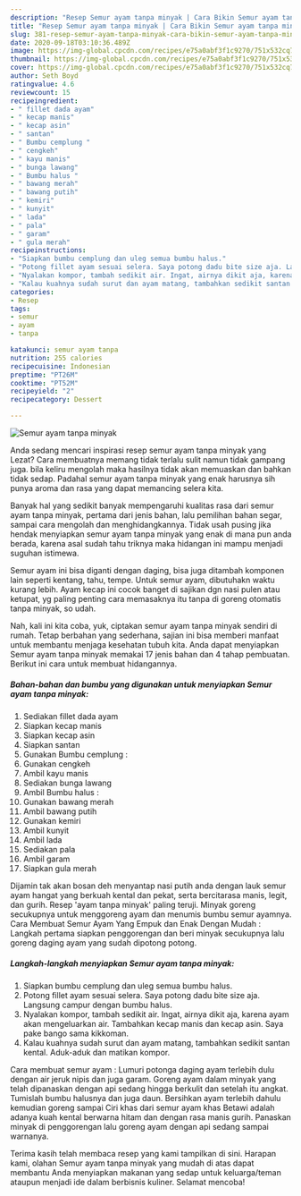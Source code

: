 ```yaml
---
description: "Resep Semur ayam tanpa minyak | Cara Bikin Semur ayam tanpa minyak Yang Enak Dan Mudah"
title: "Resep Semur ayam tanpa minyak | Cara Bikin Semur ayam tanpa minyak Yang Enak Dan Mudah"
slug: 381-resep-semur-ayam-tanpa-minyak-cara-bikin-semur-ayam-tanpa-minyak-yang-enak-dan-mudah
date: 2020-09-18T03:10:36.489Z
image: https://img-global.cpcdn.com/recipes/e75a0abf3f1c9270/751x532cq70/semur-ayam-tanpa-minyak-foto-resep-utama.jpg
thumbnail: https://img-global.cpcdn.com/recipes/e75a0abf3f1c9270/751x532cq70/semur-ayam-tanpa-minyak-foto-resep-utama.jpg
cover: https://img-global.cpcdn.com/recipes/e75a0abf3f1c9270/751x532cq70/semur-ayam-tanpa-minyak-foto-resep-utama.jpg
author: Seth Boyd
ratingvalue: 4.6
reviewcount: 15
recipeingredient:
- " fillet dada ayam"
- " kecap manis"
- " kecap asin"
- " santan"
- " Bumbu cemplung "
- " cengkeh"
- " kayu manis"
- " bunga lawang"
- " Bumbu halus "
- " bawang merah"
- " bawang putih"
- " kemiri"
- " kunyit"
- " lada"
- " pala"
- " garam"
- " gula merah"
recipeinstructions:
- "Siapkan bumbu cemplung dan uleg semua bumbu halus."
- "Potong fillet ayam sesuai selera. Saya potong dadu bite size aja. Langsung campur dengan bumbu halus."
- "Nyalakan kompor, tambah sedikit air. Ingat, airnya dikit aja, karena ayam akan mengeluarkan air. Tambahkan kecap manis dan kecap asin. Saya pake bango sama kikkoman."
- "Kalau kuahnya sudah surut dan ayam matang, tambahkan sedikit santan kental. Aduk-aduk dan matikan kompor."
categories:
- Resep
tags:
- semur
- ayam
- tanpa

katakunci: semur ayam tanpa 
nutrition: 255 calories
recipecuisine: Indonesian
preptime: "PT26M"
cooktime: "PT52M"
recipeyield: "2"
recipecategory: Dessert

---
```



![Semur ayam tanpa minyak](https://img-global.cpcdn.com/recipes/e75a0abf3f1c9270/751x532cq70/semur-ayam-tanpa-minyak-foto-resep-utama.jpg)

Anda sedang mencari inspirasi resep semur ayam tanpa minyak yang Lezat? Cara membuatnya memang tidak terlalu sulit namun tidak gampang juga. bila keliru mengolah maka hasilnya tidak akan memuaskan dan bahkan tidak sedap. Padahal semur ayam tanpa minyak yang enak harusnya sih punya aroma dan rasa yang dapat memancing selera kita.

Banyak hal yang sedikit banyak mempengaruhi kualitas rasa dari semur ayam tanpa minyak, pertama dari jenis bahan, lalu pemilihan bahan segar, sampai cara mengolah dan menghidangkannya. Tidak usah pusing jika hendak menyiapkan semur ayam tanpa minyak yang enak di mana pun anda berada, karena asal sudah tahu triknya maka hidangan ini mampu menjadi suguhan istimewa.

Semur ayam ini bisa diganti dengan daging, bisa juga ditambah komponen lain seperti kentang, tahu, tempe. Untuk semur ayam, dibutuhakn waktu kurang lebih. Ayam kecap ini cocok banget di sajikan dgn nasi pulen atau ketupat, yg paling penting cara memasaknya itu tanpa di goreng otomatis tanpa minyak, so udah.


Nah, kali ini kita coba, yuk, ciptakan semur ayam tanpa minyak sendiri di rumah. Tetap berbahan yang sederhana, sajian ini bisa memberi manfaat untuk membantu menjaga kesehatan tubuh kita. Anda dapat menyiapkan Semur ayam tanpa minyak memakai 17 jenis bahan dan 4 tahap pembuatan. Berikut ini cara untuk membuat hidangannya.

<!--inarticleads1-->

##### Bahan-bahan dan bumbu yang digunakan untuk menyiapkan Semur ayam tanpa minyak:

1. Sediakan  fillet dada ayam
1. Siapkan  kecap manis
1. Siapkan  kecap asin
1. Siapkan  santan
1. Gunakan  Bumbu cemplung :
1. Gunakan  cengkeh
1. Ambil  kayu manis
1. Sediakan  bunga lawang
1. Ambil  Bumbu halus :
1. Gunakan  bawang merah
1. Ambil  bawang putih
1. Gunakan  kemiri
1. Ambil  kunyit
1. Ambil  lada
1. Sediakan  pala
1. Ambil  garam
1. Siapkan  gula merah


Dijamin tak akan bosan deh menyantap nasi putih anda dengan lauk semur ayam hangat yang berkuah kental dan pekat, serta bercitarasa manis, legit, dan gurih. Resep &#39;ayam tanpa minyak&#39; paling teruji. Minyak goreng secukupnya untuk menggoreng ayam dan menumis bumbu semur ayamnya. Cara Membuat Semur Ayam Yang Empuk dan Enak Dengan Mudah : Langkah pertama siapkan penggorengan dan beri minyak secukupnya lalu goreng daging ayam yang sudah dipotong potong. 

<!--inarticleads2-->

##### Langkah-langkah menyiapkan Semur ayam tanpa minyak:

1. Siapkan bumbu cemplung dan uleg semua bumbu halus.
1. Potong fillet ayam sesuai selera. Saya potong dadu bite size aja. Langsung campur dengan bumbu halus.
1. Nyalakan kompor, tambah sedikit air. Ingat, airnya dikit aja, karena ayam akan mengeluarkan air. Tambahkan kecap manis dan kecap asin. Saya pake bango sama kikkoman.
1. Kalau kuahnya sudah surut dan ayam matang, tambahkan sedikit santan kental. Aduk-aduk dan matikan kompor.


Cara membuat semur ayam : Lumuri potonga daging ayam terlebih dulu dengan air jeruk nipis dan juga garam. Goreng ayam dalam minyak yang telah dipanaskan dengan api sedang hingga berkulit dan setelah itu angkat. Tumislah bumbu halusnya dan juga daun. Bersihkan ayam terlebih dahulu kemudian goreng sampai Ciri khas dari semur ayam khas Betawi adalah adanya kuah kental berwarna hitam dan dengan rasa manis gurih. Panaskan minyak di penggorengan lalu goreng ayam dengan api sedang sampai warnanya. 

Terima kasih telah membaca resep yang kami tampilkan di sini. Harapan kami, olahan Semur ayam tanpa minyak yang mudah di atas dapat membantu Anda menyiapkan makanan yang sedap untuk keluarga/teman ataupun menjadi ide dalam berbisnis kuliner. Selamat mencoba!
